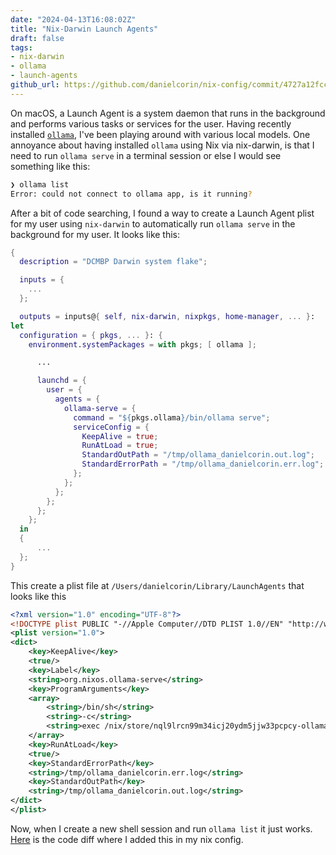 ```yaml
---
date: "2024-04-13T16:08:02Z"
title: "Nix-Darwin Launch Agents"
draft: false
tags:
- nix-darwin
- ollama
- launch-agents
github_url: https://github.com/danielcorin/nix-config/commit/4727a12fcc3fb80f7d2f9be6ae2f9f852c84e060
---
```


On macOS, a Launch Agent is a system daemon that runs in the background and performs various tasks or services for the user.
Having recently installed [`ollama`](https://ollama.com/), I've been playing around with various local models.
One annoyance about having installed `ollama` using Nix via nix-darwin, is that I need to run `ollama serve` in a terminal session or else I would see something like this:

```sh
❯ ollama list
Error: could not connect to ollama app, is it running?
```

After a bit of code searching, I found a way to create a Launch Agent plist for my user using `nix-darwin` to automatically run `ollama serve` in the background for my user.
It looks like this:

```nix
{
  description = "DCMBP Darwin system flake";

  inputs = {
    ...
  };

  outputs = inputs@{ self, nix-darwin, nixpkgs, home-manager, ... }:
let
  configuration = { pkgs, ... }: {
    environment.systemPackages = with pkgs; [ ollama ];

      ...

      launchd = {
        user = {
          agents = {
            ollama-serve = {
              command = "${pkgs.ollama}/bin/ollama serve";
              serviceConfig = {
                KeepAlive = true;
                RunAtLoad = true;
                StandardOutPath = "/tmp/ollama_danielcorin.out.log";
                StandardErrorPath = "/tmp/ollama_danielcorin.err.log";
              };
            };
          };
        };
      };
    };
  in
  {
      ...
  };
}
```

This create a plist file at `/Users/danielcorin/Library/LaunchAgents` that looks like this

```xml
<?xml version="1.0" encoding="UTF-8"?>
<!DOCTYPE plist PUBLIC "-//Apple Computer//DTD PLIST 1.0//EN" "http://www.apple.com/DTDs/PropertyList-1.0.dtd">
<plist version="1.0">
<dict>
	<key>KeepAlive</key>
	<true/>
	<key>Label</key>
	<string>org.nixos.ollama-serve</string>
	<key>ProgramArguments</key>
	<array>
		<string>/bin/sh</string>
		<string>-c</string>
		<string>exec /nix/store/nql9lrcn99m34icj20ydm5jjw33pcpcy-ollama-0.1.27/bin/ollama serve</string>
	</array>
	<key>RunAtLoad</key>
	<true/>
	<key>StandardErrorPath</key>
	<string>/tmp/ollama_danielcorin.err.log</string>
	<key>StandardOutPath</key>
	<string>/tmp/ollama_danielcorin.out.log</string>
</dict>
</plist>
```

Now, when I create a new shell session and run `ollama list` it just works.
[Here](https://github.com/danielcorin/nix-config/commit/4727a12fcc3fb80f7d2f9be6ae2f9f852c84e060) is the code diff where I added this in my nix config.

